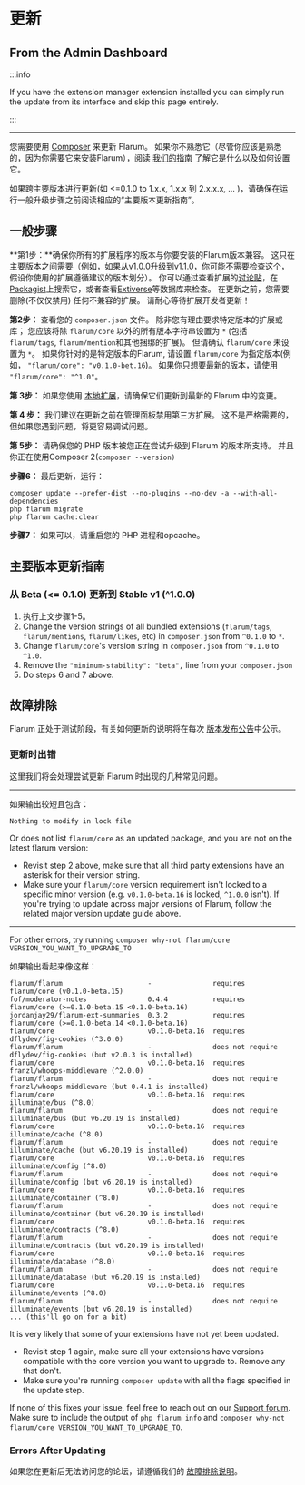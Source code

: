 # 更新

## From the Admin Dashboard

:::info

If you have the extension manager extension installed you can simply run the update from its interface and skip this page entirely.

:::

---

您需要使用 [Composer](https://getcomposer.org) 来更新 Flarum。 如果你不熟悉它（尽管你应该是熟悉的，因为你需要它来安装Flarum），阅读 [我们的指南](composer.md) 了解它是什么以及如何设置它。

如果跨主要版本进行更新(如 <=0.1.0 to 1.x.x, 1.x.x 到 2.x.x.x, ... )，请确保在运行一般升级步骤之前阅读相应的“主要版本更新指南”。

## 一般步骤

**第1步：**确保你所有的扩展程序的版本与你要安装的Flarum版本兼容。 这只在主要版本之间需要（例如，如果从v1.0.0升级到v1.1.0，你可能不需要检查这个，假设你使用的扩展遵循建议的版本划分）。 你可以通过查看扩展的[讨论贴](https://discuss.flarum.org/t/extensions)，在[Packagist](http://packagist.org/)上搜索它，或者查看[Extiverse](https://extiverse.com)等数据库来检查。 在更新之前，您需要删除(不仅仅禁用) 任何不兼容的扩展。 请耐心等待扩展开发者更新！

**第2步：** 查看您的 `composer.json` 文件。 除非您有理由要求特定版本的扩展或库； 您应该将除 `flarum/core` 以外的所有版本字符串设置为 `*` (包括 `flarum/tags`, `flarum/mention`和其他捆绑的扩展)。 但请确认 `flarum/core` 未设置为 `*`。 如果你针对的是特定版本的Flarum, 请设置 `flarum/core` 为指定版本(例如， `"flarum/core": "v0.1.0-bet.16`)。 如果你只想要最新的版本，请使用 `"flarum/core": "^1.0"`。

**第 3步：** 如果您使用 [本地扩展](extenders.md)，请确保它们更新到最新的 Flarum 中的变更。

**第 4 步：** 我们建议在更新之前在管理面板禁用第三方扩展。 这不是严格需要的，但如果您遇到问题，将更容易调试问题。

**第 5步：** 请确保您的 PHP 版本被您正在尝试升级到 Flarum 的版本所支持。 并且你正在使用Composer 2(`composer --version)`

**步骤6：** 最后更新，运行：

```
composer update --prefer-dist --no-plugins --no-dev -a --with-all-dependencies
php flarum migrate
php flarum cache:clear
```

**步骤7：** 如果可以，请重启您的 PHP 进程和opcache。

## 主要版本更新指南

### 从 Beta (<= 0.1.0) 更新到 Stable v1 (^1.0.0)

1. 执行上文步骤1-5。
2. Change the version strings of all bundled extensions (`flarum/tags`, `flarum/mentions`, `flarum/likes`, etc) in `composer.json` from `^0.1.0` to `*`.
3. Change `flarum/core`'s version string in `composer.json` from `^0.1.0` to `^1.0`.
4. Remove the `"minimum-stability": "beta",` line from your `composer.json`
5. Do steps 6 and 7 above.

## 故障排除

Flarum 正处于测试阶段，有关如何更新的说明将在每次 [版本发布公告](https://discuss.flarum.org/t/blog?sort=newest)中公示。

### 更新时出错

这里我们将会处理尝试更新 Flarum 时出现的几种常见问题。

---

如果输出较短且包含：

```
Nothing to modify in lock file
```

Or does not list `flarum/core` as an updated package, and you are not on the latest flarum version:

- Revisit step 2 above, make sure that all third party extensions have an asterisk for their version string.
- Make sure your `flarum/core` version requirement isn't locked to a specific minor version (e.g. `v0.1.0-beta.16` is locked, `^1.0.0` isn't). If you're trying to update across major versions of Flarum, follow the related major version update guide above.

---

For other errors, try running `composer why-not flarum/core VERSION_YOU_WANT_TO_UPGRADE_TO`

如果输出看起来像这样：

```
flarum/flarum                     -               requires          flarum/core (v0.1.0-beta.15)
fof/moderator-notes               0.4.4           requires          flarum/core (>=0.1.0-beta.15 <0.1.0-beta.16)
jordanjay29/flarum-ext-summaries  0.3.2           requires          flarum/core (>=0.1.0-beta.14 <0.1.0-beta.16)
flarum/core                       v0.1.0-beta.16  requires          dflydev/fig-cookies (^3.0.0)
flarum/flarum                     -               does not require  dflydev/fig-cookies (but v2.0.3 is installed)
flarum/core                       v0.1.0-beta.16  requires          franzl/whoops-middleware (^2.0.0)
flarum/flarum                     -               does not require  franzl/whoops-middleware (but 0.4.1 is installed)
flarum/core                       v0.1.0-beta.16  requires          illuminate/bus (^8.0)
flarum/flarum                     -               does not require  illuminate/bus (but v6.20.19 is installed)
flarum/core                       v0.1.0-beta.16  requires          illuminate/cache (^8.0)
flarum/flarum                     -               does not require  illuminate/cache (but v6.20.19 is installed)
flarum/core                       v0.1.0-beta.16  requires          illuminate/config (^8.0)
flarum/flarum                     -               does not require  illuminate/config (but v6.20.19 is installed)
flarum/core                       v0.1.0-beta.16  requires          illuminate/container (^8.0)
flarum/flarum                     -               does not require  illuminate/container (but v6.20.19 is installed)
flarum/core                       v0.1.0-beta.16  requires          illuminate/contracts (^8.0)
flarum/flarum                     -               does not require  illuminate/contracts (but v6.20.19 is installed)
flarum/core                       v0.1.0-beta.16  requires          illuminate/database (^8.0)
flarum/flarum                     -               does not require  illuminate/database (but v6.20.19 is installed)
flarum/core                       v0.1.0-beta.16  requires          illuminate/events (^8.0)
flarum/flarum                     -               does not require  illuminate/events (but v6.20.19 is installed)
... (this'll go on for a bit)
```

It is very likely that some of your extensions have not yet been updated.

- Revisit step 1 again, make sure all your extensions have versions compatible with the core version you want to upgrade to. Remove any that don't.
- Make sure you're running `composer update` with all the flags specified in the update step.

If none of this fixes your issue, feel free to reach out on our [Support forum](https://discuss.flarum.org/t/support). Make sure to include the output of `php flarum info` and `composer why-not flarum/core VERSION_YOU_WANT_TO_UPGRADE_TO`.

### Errors After Updating

如果您在更新后无法访问您的论坛，请遵循我们的 [故障排除说明](troubleshoot.md)。
